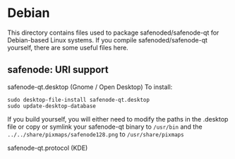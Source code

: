 
Debian
====================
This directory contains files used to package safenoded/safenode-qt
for Debian-based Linux systems. If you compile safenoded/safenode-qt yourself, there are some useful files here.

## safenode: URI support ##


safenode-qt.desktop  (Gnome / Open Desktop)
To install:

	sudo desktop-file-install safenode-qt.desktop
	sudo update-desktop-database

If you build yourself, you will either need to modify the paths in
the .desktop file or copy or symlink your safenode-qt binary to `/usr/bin`
and the `../../share/pixmaps/safenode128.png` to `/usr/share/pixmaps`

safenode-qt.protocol (KDE)

